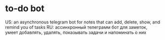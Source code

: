# to-do bot
US: an asynchronous telegram bot for notes that can add, delete, show, and remind you of tasks
RU: ассинхронный телеграмм бот для заметок, умеет добавлять, удалять, показывать задачи и напоминать о них
